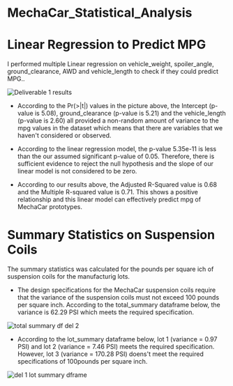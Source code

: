 # MechaCar_Statistical_Analysis
# Linear Regression to Predict MPG
I performed multiple Linear regression on vehicle_weight, spoiler_angle, ground_clearance, AWD and vehicle_length to check if they could predict MPG..

![Deliverable 1 results](https://user-images.githubusercontent.com/104453593/185812862-e2b9c9a3-f0d4-45e7-b1bc-31f68cf2cea4.PNG)



* According to the Pr(>|t|) values in the picture above, the Intercept (p-value is 5.08), ground_clearance (p-value is 5.21) and the vehicle_length (p-value is 2.60) all provided a non-random amount of variance to the mpg values in the dataset which means that there are variables that we haven't considered or observed.

* According to the linear regression model, the p-value 5.35e-11 is less than the our assumed significant p-value of 0.05. Therefore, there is sufficient evidence to reject the null hypothesis and the slope of our linear model is not considered to be zero.

* According to our results above, the Adjusted R-Squared value is 0.68 and the Multiple R-squared value is 0.71. This shows a positive relationship and this linear model can effectively predict mpg of MechaCar prototypes.  

# Summary Statistics on Suspension Coils
The summary statistics was calculated for the pounds per square ich of suspension coils for the manufacturig lots.

* The design specifications for the MechaCar suspension coils require that the variance of the suspension coils must not exceed 100 pounds per square inch. According to the total_summary dataframe below, the variance is 62.29 PSI which meets the required specification.

![total summary df del 2](https://user-images.githubusercontent.com/104453593/185813298-73499558-3f7b-4599-9d59-608dc065e06f.PNG)

* According to the lot_summary dataframe below, lot 1 (variance = 0.97 PSI) and lot 2 (variance = 7.46 PSI) meets the required specification. However, lot 3 (variance = 170.28 PSI) doens't meet the required specifications of 100pounds per square inch.

![del 1 lot summary dframe](https://user-images.githubusercontent.com/104453593/185813304-dc9aacad-24c1-476b-8b12-283221c663d0.PNG)
